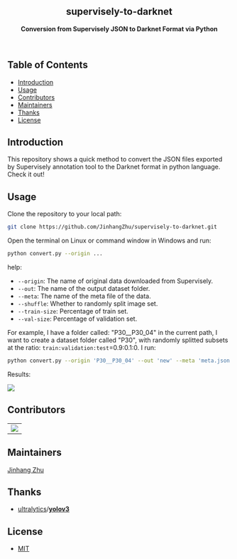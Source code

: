 <h2 align="center">supervisely-to-darknet</h2>
<p align="center"><b>Conversion from Supervisely JSON to Darknet Format via Python</b></p>

<br>

<h2>Table of Contents</h2>

<!-- TOC -->

- [Introduction](#introduction)
- [Usage](#usage)
- [Contributors](#contributors)
- [Maintainers](#maintainers)
- [Thanks](#thanks)
- [License](#license)

<!-- /TOC -->


## Introduction

This repository shows a quick method to convert the JSON files exported by Supervisely annotation tool to the Darknet format in python language. Check it out!

## Usage

Clone the repository to your local path:

```bash
git clone https://github.com/JinhangZhu/supervisely-to-darknet.git
```

Open the terminal on Linux or command window in Windows and run:

```bash
python convert.py --origin ...
```

help:

- `--origin`: The name of original data downloaded from Supervisely.
- `--out`: The name of the output dataset folder.
- `--meta`: The name of the meta file of the data.
- `--shuffle`: Whether to randomly split image set.
- `--train-size`: Percentage of train set.
- `--val-size`: Percentage of validation set.

For example, I have a folder called: "P30__P30_04" in the current path, I want to create a dataset folder called "P30", with randomly splitted subsets at the ratio: `train:validation:test`=0.9:0.1:0. I run:

```bash
python convert.py --origin 'P30__P30_04' --out 'new' --meta 'meta.json' --shuffle True --train-size 0.9 --val-size 0.1
```

Results:

![](https://i.loli.net/2020/05/03/DRSMpJBNyv73o9C.png)

## Contributors

<table>
    <tbody>
        <tr>
            <td>
                <a href="https://github.com/jinhangzhu/robotics-fundamentals/graphs/contributors">
  <img src="https://contributors-img.web.app/image?repo=jinhangzhu/robotics-fundamentals" />
</a>
            </td>
        </tr>
    </tbody>
</table>

## Maintainers

[Jinhang Zhu](https://github.com/JinhangZhu)

## Thanks

- [ultralytics](https://github.com/ultralytics)/**[yolov3](https://github.com/ultralytics/yolov3)**

## License

- [MIT](https://opensource.org/licenses/MIT)
